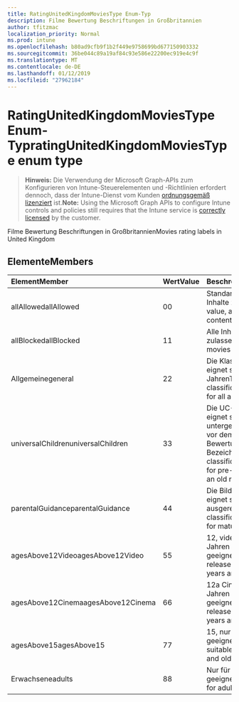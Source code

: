 ```yaml
---
title: RatingUnitedKingdomMoviesType Enum-Typ
description: Filme Bewertung Beschriftungen in Großbritannien
author: tfitzmac
localization_priority: Normal
ms.prod: intune
ms.openlocfilehash: b80ad9cfb9f1b2f449e9758699bd677150903332
ms.sourcegitcommit: 36be044c89a19af84c93e586e22200ec919e4c9f
ms.translationtype: MT
ms.contentlocale: de-DE
ms.lasthandoff: 01/12/2019
ms.locfileid: "27962184"
---
```

# <a name="ratingunitedkingdommoviestype-enum-type"></a><span data-ttu-id="80144-103">RatingUnitedKingdomMoviesType Enum-Typ</span><span class="sxs-lookup"><span data-stu-id="80144-103">ratingUnitedKingdomMoviesType enum type</span></span>

> <span data-ttu-id="80144-104">**Hinweis:** Die Verwendung der Microsoft Graph-APIs zum Konfigurieren von Intune-Steuerelementen und -Richtlinien erfordert dennoch, dass der Intune-Dienst vom Kunden [ordnungsgemäß lizenziert](https://go.microsoft.com/fwlink/?linkid=839381) ist.</span><span class="sxs-lookup"><span data-stu-id="80144-104">**Note:** Using the Microsoft Graph APIs to configure Intune controls and policies still requires that the Intune service is [correctly licensed](https://go.microsoft.com/fwlink/?linkid=839381) by the customer.</span></span>

<span data-ttu-id="80144-105">Filme Bewertung Beschriftungen in Großbritannien</span><span class="sxs-lookup"><span data-stu-id="80144-105">Movies rating labels in United Kingdom</span></span>
## <a name="members"></a><span data-ttu-id="80144-106">Elemente</span><span class="sxs-lookup"><span data-stu-id="80144-106">Members</span></span>
|<span data-ttu-id="80144-107">Element</span><span class="sxs-lookup"><span data-stu-id="80144-107">Member</span></span>|<span data-ttu-id="80144-108">Wert</span><span class="sxs-lookup"><span data-stu-id="80144-108">Value</span></span>|<span data-ttu-id="80144-109">Beschreibung</span><span class="sxs-lookup"><span data-stu-id="80144-109">Description</span></span>|
|:---|:---|:---|
|<span data-ttu-id="80144-110">allAllowed</span><span class="sxs-lookup"><span data-stu-id="80144-110">allAllowed</span></span>|<span data-ttu-id="80144-111">0</span><span class="sxs-lookup"><span data-stu-id="80144-111">0</span></span>|<span data-ttu-id="80144-112">Standardwert, alle Filme Inhalte zulassen</span><span class="sxs-lookup"><span data-stu-id="80144-112">Default value, allow all movies content</span></span>|
|<span data-ttu-id="80144-113">allBlocked</span><span class="sxs-lookup"><span data-stu-id="80144-113">allBlocked</span></span>|<span data-ttu-id="80144-114">1</span><span class="sxs-lookup"><span data-stu-id="80144-114">1</span></span>|<span data-ttu-id="80144-115">Alle Inhalte Filme nicht zulassen</span><span class="sxs-lookup"><span data-stu-id="80144-115">Do not allow any movies content</span></span>|
|<span data-ttu-id="80144-116">Allgemeine</span><span class="sxs-lookup"><span data-stu-id="80144-116">general</span></span>|<span data-ttu-id="80144-117">2</span><span class="sxs-lookup"><span data-stu-id="80144-117">2</span></span>|<span data-ttu-id="80144-118">Die Klassifizierung U eignet sich für alle Jahren</span><span class="sxs-lookup"><span data-stu-id="80144-118">The U classification is suitable for all ages</span></span>|
|<span data-ttu-id="80144-119">universalChildren</span><span class="sxs-lookup"><span data-stu-id="80144-119">universalChildren</span></span>|<span data-ttu-id="80144-120">3</span><span class="sxs-lookup"><span data-stu-id="80144-120">3</span></span>|<span data-ttu-id="80144-121">Die UC-Klassifizierung eignet sich für untergeordnete Elemente vor dem Schule, ein alte Bewertung Bezeichnung</span><span class="sxs-lookup"><span data-stu-id="80144-121">The UC classification is suitable for pre-school children, an old rating label</span></span>|
|<span data-ttu-id="80144-122">parentalGuidance</span><span class="sxs-lookup"><span data-stu-id="80144-122">parentalGuidance</span></span>|<span data-ttu-id="80144-123">4</span><span class="sxs-lookup"><span data-stu-id="80144-123">4</span></span>|<span data-ttu-id="80144-124">Die Bild-Klassifizierung eignet sich für ausgereiften</span><span class="sxs-lookup"><span data-stu-id="80144-124">The PG classification is suitable for mature</span></span>|
|<span data-ttu-id="80144-125">agesAbove12Video</span><span class="sxs-lookup"><span data-stu-id="80144-125">agesAbove12Video</span></span>|<span data-ttu-id="80144-126">5</span><span class="sxs-lookup"><span data-stu-id="80144-126">5</span></span>|<span data-ttu-id="80144-127">12, video release 12 Jahren und über geeignete</span><span class="sxs-lookup"><span data-stu-id="80144-127">12, video release suitable for 12 years and over</span></span>|
|<span data-ttu-id="80144-128">agesAbove12Cinema</span><span class="sxs-lookup"><span data-stu-id="80144-128">agesAbove12Cinema</span></span>|<span data-ttu-id="80144-129">6</span><span class="sxs-lookup"><span data-stu-id="80144-129">6</span></span>|<span data-ttu-id="80144-130">12a Cinema Version 12 Jahren und über geeignete</span><span class="sxs-lookup"><span data-stu-id="80144-130">12A, cinema release suitable for 12 years and over</span></span>|
|<span data-ttu-id="80144-131">agesAbove15</span><span class="sxs-lookup"><span data-stu-id="80144-131">agesAbove15</span></span>|<span data-ttu-id="80144-132">7</span><span class="sxs-lookup"><span data-stu-id="80144-132">7</span></span>|<span data-ttu-id="80144-133">15, nur für 15 Jahren geeignet und ältere</span><span class="sxs-lookup"><span data-stu-id="80144-133">15, suitable only for 15 years and older</span></span>|
|<span data-ttu-id="80144-134">Erwachsene</span><span class="sxs-lookup"><span data-stu-id="80144-134">adults</span></span>|<span data-ttu-id="80144-135">8</span><span class="sxs-lookup"><span data-stu-id="80144-135">8</span></span>|<span data-ttu-id="80144-136">Nur für Erwachsene geeignet ist</span><span class="sxs-lookup"><span data-stu-id="80144-136">Suitable only for adults</span></span>|



